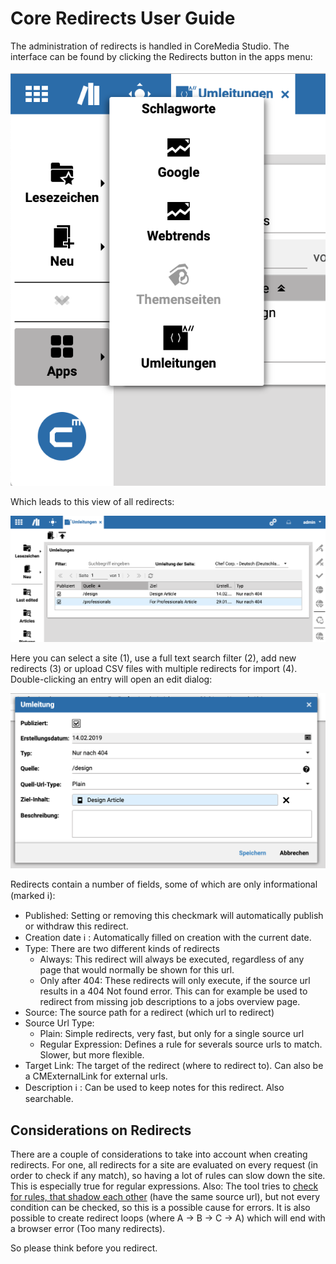 Core Redirects User Guide
=========================

The administration of redirects is handled in CoreMedia Studio. The interface can be found by clicking the Redirects
button in the apps menu:

![Picture of menu](core-redirects_app-menu.png)

Which leads to this view of all redirects:

![All redirects](core-redirects_overview.png)

Here you can select a site (1), use a full text search filter (2), add new redirects (3) or upload CSV files with
multiple redirects for import (4). Double-clicking an entry will open an edit dialog:

![Edit dialog](core-redirects_edit_dialog.png)

Redirects contain a number of fields, some of which are only informational (marked :information_source:):

- Published: Setting or removing this checkmark will automatically publish or withdraw this redirect.
- Creation date :information_source: : Automatically filled on creation with the current date.
- Type: There are two different kinds of redirects
  - Always: This redirect will always be executed, regardless of any page that would normally be shown for this url.
  - Only after 404: These redirects will only execute, if the source url results in a 404 Not found error. This can for
    example be used to redirect from missing job descriptions to a jobs overview page.
- Source: The source path for a redirect (which url to redirect)
- Source Url Type:
  - Plain: Simple redirects, very fast, but only for a single source url
  - Regular Expression: Defines a rule for severals source urls to match. Slower, but more flexible.
- Target Link: The target of the redirect (where to redirect to). Can also be a CMExternalLink for external urls.
- Description :information_source: : Can be used to keep notes for this redirect. Also searchable.

Considerations on Redirects
---------------------------
There are a couple of considerations to take into account when creating redirects. For one, all redirects for a site are
evaluated on every request (in order to check if any match), so having a lot of rules can slow down the site. This is
especially true for regular expressions. Also: The tool tries to
[check for rules, that shadow each other][edit-validation] (have the same source url), but not every condition can be
checked, so this is a possible cause for errors. It is also possible to create redirect loops (where A -> B -> C -> A) 
which will end with a browser error (Too many redirects).

So please think before you redirect. 


[edit-validation]: core-redirects_validation.png  "Edit validation"
